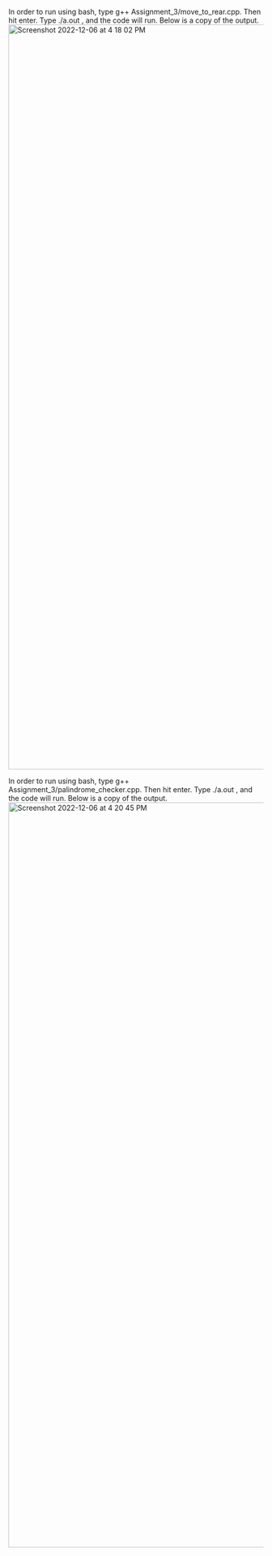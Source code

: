 In order to run using bash, type g++ Assignment_3/move_to_rear.cpp. Then hit enter. Type ./a.out , and the code will run. Below is a copy of the output.
<img width="1470" alt="Screenshot 2022-12-06 at 4 18 02 PM" src="https://user-images.githubusercontent.com/112575799/206035530-70349d41-b4de-475a-aa5e-db0c445d8884.png">

In order to run using bash, type g++ Assignment_3/palindrome_checker.cpp. Then hit enter. Type ./a.out , and the code will run. Below is a copy of the output.
<img width="1470" alt="Screenshot 2022-12-06 at 4 20 45 PM" src="https://user-images.githubusercontent.com/112575799/206035986-b4e4923b-a81e-48cf-8fca-e3130f9859b9.png">
